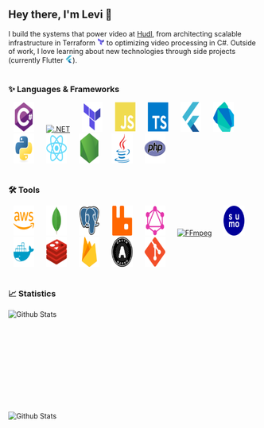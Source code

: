 ## Hey there, I'm Levi 👋

I build the systems that power video at [Hudl](https://www.hudl.com/), from architecting scalable infrastructure in Terraform <a href="https://www.terraform.io/" target="_blank"><img alt="Terraform" title="Terraform" height=15 src="https://github.com/devicons/devicon/blob/master/icons/terraform/terraform-original.svg"></a> to optimizing video processing in C#. Outside of work, I love learning about new technologies through side projects (currently Flutter <a href="https://flutter.dev/" target="_blank"><img alt="Flutter" title="Flutter" height=15 src="https://github.com/devicons/devicon/blob/master/icons/flutter/flutter-original.svg"></a>).\
&nbsp;

### ✨ Languages & Frameworks
<a href="https://dotnet.microsoft.com/en-us/languages/csharp" target="_blank"><img hspace=10 alt="C#" title="C#" height=60 width=42 src="https://github.com/devicons/devicon/blob/master/icons/csharp/csharp-original.svg"></a>
<a href="https://dotnet.microsoft.com/" target="_blank"><img hspace=10 alt=".NET" title=".NET" height=60 width=42 src="https://upload.wikimedia.org/wikipedia/commons/7/7d/Microsoft_.NET_logo.svg"></a>
<a href="https://www.terraform.io/" target="_blank"><img hspace=10 alt="Terraform" title="Terraform" height=60 width=42 src="https://github.com/devicons/devicon/blob/master/icons/terraform/terraform-original.svg"></a>
<a href="https://developer.mozilla.org/en-US/docs/Web/JavaScript" target="_blank"><img hspace=10 alt="JavaScript" title="JavaScript" height=60 width=42  src="https://github.com/devicons/devicon/blob/master/icons/javascript/javascript-plain.svg"></a>
<a href="https://www.typescriptlang.org/" target="_blank"><img hspace=10 alt="TypeScript" title="TypeScript" height=60 width=42 src="https://github.com/devicons/devicon/blob/master/icons/typescript/typescript-plain.svg"></a>
<a href="https://flutter.dev/" target="_blank"><img hspace=10 alt="Flutter" title="Flutter" height=60 width=42 src="https://github.com/devicons/devicon/blob/master/icons/flutter/flutter-original.svg"></a>
<a href="https://dart.dev/" target="_blank"><img hspace=10 alt="Dart" title="Dart" height=60 width=42 src="https://github.com/devicons/devicon/blob/master/icons/dart/dart-original.svg"></a>
<a href="https://www.python.org" target="_blank"><img hspace=10 alt="Python" title="Python" height=60 width=42 src="https://github.com/devicons/devicon/blob/master/icons/python/python-original.svg"></a>
<a href="https://reactjs.org/" target="_blank"><img hspace=10 alt="React" title="React" height=60 width=42 src="https://github.com/devicons/devicon/blob/master/icons/react/react-original.svg"></a>
<a href="https://nodejs.org" target="_blank"><img hspace=10 alt="Node.js" title="Node.js" height=60 width=42 src="https://github.com/devicons/devicon/blob/master/icons/nodejs/nodejs-original.svg"></a>
<a href="https://www.java.com" target="_blank"><img hspace=10 alt="Java" title="Java" height=60 width=42 src="https://github.com/devicons/devicon/blob/master/icons/java/java-original.svg"></a>
<a href="https://www.php.net/" target="_blank"><img hspace=10 alt="PHP" title="PHP" height=60 width=42 src="https://github.com/devicons/devicon/blob/master/icons/php/php-original.svg"></a>\
&nbsp;

### 🛠️ Tools
<a href="https://aws.amazon.com/" target="_blank"><img hspace=10 src="https://github.com/devicons/devicon/blob/master/icons/amazonwebservices/amazonwebservices-plain-wordmark.svg" alt="AWS" title="AWS" height=60 width=42 /></a>
<a href="https://www.mongodb.com" target="_blank"><img hspace=10 alt="MongoDB" title="MongoDB" height=60 width=42 src="https://github.com/devicons/devicon/blob/master/icons/mongodb/mongodb-original.svg"></a>
<a href="https://www.postgresql.org/" target="_blank"><img hspace=10 alt="SQL" title="SQL" height=60 width=42 src="https://github.com/devicons/devicon/blob/master/icons/postgresql/postgresql-original.svg"></a>
<a href="https://www.rabbitmq.com/" target="_blank"><img hspace=10 alt="RabbitMQ" title="RabbitMQ" height=60 width=42 src="https://github.com/devicons/devicon/blob/master/icons/rabbitmq/rabbitmq-original.svg"></a>
<a href="https://graphql.org/" target="_blank"><img hspace=10 alt="GraphQL" title="GraphQL" height=60 width=42 src="https://github.com/devicons/devicon/blob/master/icons/graphql/graphql-plain.svg"></a>
<a href="https://www.ffmpeg.org/" target="_blank"><img hspace=10 alt="FFmpeg" title="FFmpeg" height=60 width=42 src="https://upload.wikimedia.org/wikipedia/commons/7/76/FFmpeg_icon.svg"></a>
<a href="https://www.sumologic.com/" target="_blank"><img hspace=10 alt="Sumo Logic" title="Sumo Logic" height=60 width=42 src="https://github.com/aegis-icons/aegis-icons/blob/32b1806572446a4c1450347ce6026ab1b21f1bea/icons/1_Primary/SumoLogic.svg"></a>
<a href="https://www.docker.com" target="_blank"><img hspace=10 alt="Docker" title="Docker" height=60 width=42 src="https://github.com/devicons/devicon/blob/master/icons/docker/docker-plain.svg"></a>
<a href="https://redis.io/" target="_blank"><img hspace=10 alt="Redis" title="Redis" height=60 width=42 src="https://github.com/devicons/devicon/blob/master/icons/redis/redis-original.svg"></a>
<a href="https://firebase.google.com/" target="_blank"><img hspace=10 src="https://github.com/devicons/devicon/blob/master/icons/firebase/firebase-original.svg" alt="Firebase" title="Firebase" height=60 width=42 /></a>
<a href="https://oauth.net/2/" target="_blank"><img hspace=10 alt="OAuth" title="OAuth" height=60 width=42 src="https://github.com/devicons/devicon/blob/master/icons/oauth/oauth-original.svg"></a>
<a href="https://git-scm.com/" target="_blank"><img hspace=10 src="https://github.com/devicons/devicon/blob/master/icons/git/git-original.svg" alt="Git" title="Git" height=60 width=42 /></a>\
&nbsp;

### 📈 Statistics
<img align="left" height=205 width=430 alt="Github Stats" src="https://readme-stats-umber-psi.vercel.app/api?username=levihassel&theme=transparent&show=reviews,prs_merged_percentage&show_icons=true&hide=issues,stars&include_all_commits=true&card_width=300&border_color=30363D&title_color=3386E0" /><img align="left" height=205 width=345 alt="Github Stats" src="https://readme-stats-umber-psi.vercel.app/api/top-langs/?username=levihassel&theme=transparent&layout=compact&card_width=295&border_color=30363D&title_color=3386E0" />
